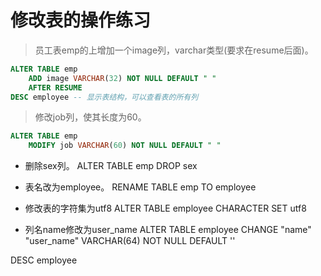 # 修改表的操作练习
> 员工表emp的上增加一个image列，varchar类型(要求在resume后面)。

``` sql 
ALTER TABLE emp 
	ADD image VARCHAR(32) NOT NULL DEFAULT " " 
	AFTER RESUME
DESC employee -- 显示表结构，可以查看表的所有列
```
 
> 修改job列，使其长度为60。

``` sql 
ALTER TABLE emp 
 	MODIFY job VARCHAR(60) NOT NULL DEFAULT " " 
```
 	
 - 删除sex列。
 ALTER TABLE emp
 	DROP sex
 	
 - 表名改为employee。
 RENAME TABLE emp TO employee
 
 - 修改表的字符集为utf8 
 ALTER TABLE employee CHARACTER SET utf8
 
 -  列名name修改为user_name
 ALTER TABLE employee 
 	CHANGE "name" "user_name" VARCHAR(64) NOT NULL DEFAULT ''
 	
 DESC employee

